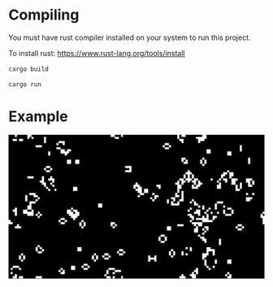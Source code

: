 # Compiling

You must have rust compiler installed on your system to run this project.

To install rust: https://www.rust-lang.org/tools/install

```shell
cargo build
```

```shell
cargo run
```

# Example

![example of the program](https://github.com/PhoqueEberlue/game-of-rust/blob/main/screenshot-example.png)
